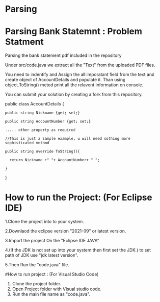 # Parsing

# Parsing Bank Statemnt : Problem Statment 
Parsing the bank statement pdf included in the repository

Under src/code.java we extract all the "Text" from the uploaded PDF files.

You need to indentify and Assign the all imporatant field from the text and create object of AccountDetails and populate it. Than using object.ToString() metod print all the relavent information on console.

You can submit your solution by creating a fork from this repository.

public class AccountDetails
{

    public string Nickname {get; set;}
  
    public string AccountNumber {get; set;}
  
    ..... other property as required
  
    //This is just a sample example, u will need sothing more sophisticated method
    
    public string override ToString(){
  
      return Nickname +" "+ AccountNumber+ " ";

    }
  
}

# How to run the Project: (For Eclipse IDE)

1.Clone the project into to your system.

2.Downlaod the eclipse version "2021-09" or latest version.

3.Import the project On the "Eclipse IDE JAVA"

4.(If the JDK is not set up into your system then first set the JDK.) to set path of JDK use "jdk latest version".

5.Then Run the "code.java" file.

#How to run project : (For Visual Studio Code) 

1. Clone the project folder.
2. Open Project folder with Visual studio code.
3. Run the main file name as "code.java".
